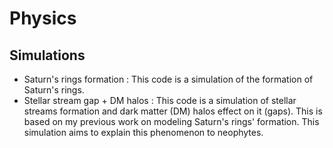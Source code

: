 # Physics
## Simulations
- Saturn's rings formation : This code is a simulation of the formation of Saturn's rings.
- Stellar stream gap + DM halos : This code is a simulation of stellar streams formation and dark matter (DM) halos effect on it (gaps). This is based on my previous work on modeling Saturn's rings' formation. This simulation aims to explain this phenomenon to neophytes.

